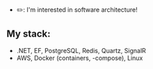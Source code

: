 <!---
AchioteTory/AchioteTory is a ✨ special ✨ repository because its `README.md` (this file) appears on your GitHub profile.
You can click the Preview link to take a look at your changes.

--->

<!-- ![header](https://capsule-render.vercel.app/api?type=waving&color=gradient&customColorList=3&height=68&section=header&fontSize=20) -->
<!-- [![atory's 42 stats](https://badge42.vercel.app/api/v2/cl1mizlgz000609lbdv8e86h1/stats?cursusId=21&coalitionId=103)](https://github.com/JaeSeoKim/badge42) -->

<!-- -
![Anurag's GitHub stats](https://github-readme-stats.vercel.app/api?username=atorys&count_private=true)
- -->
<!-- -
[![Readme Card](https://github-readme-stats.vercel.app/api/pin/?username=atorys&repo=Modules&theme=graywhite)](https://github.com/anuraghazra/github-readme-stats)
[![Readme Card](https://github-readme-stats.vercel.app/api/pin/?username=atorys&repo=Philosophers&theme=graywhite)](https://github.com/anuraghazra/github-readme-stats)
[![Readme Card](https://github-readme-stats.vercel.app/api/pin/?username=atorys&repo=Push_swap&theme=graywhite)](https://github.com/anuraghazra/github-readme-stats)
[![Readme Card](https://github-readme-stats.vercel.app/api/pin/?username=atorys&repo=Minitalk&theme=graywhite)](https://github.com/anuraghazra/github-readme-stats)
- -->
 
 - :pencil2:: I'm interested in software architecture!

## My stack:
  - .NET, EF, PostgreSQL, Redis, Quartz, SignalR
  - AWS, Docker (containers, -compose), Linux

